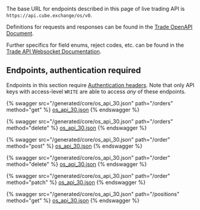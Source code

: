The base URL for endpoints described in this page of live trading API is `https://api.cube.exchange/os/v0`.

Definitions for requests and responses can be found in the [Trade OpenAPI Document](/generated/core/os_api_30.json).

Further specifics for field enums, reject codes, etc. can be found in the [Trade API Websocket Documentation](./websocket-api.md).

## Endpoints, authentication required

Endpoints in this section require [Authentication
headers](/exchange-info.md#authentication-headers). Note that only API keys
with access-level `WRITE` are able to access _any_ of these endpoints.

{% swagger src="/generated/core/os_api_30.json" path="/orders" method="get" %}
[os_api_30.json](/generated/core/os_api_30.json)
{% endswagger %}

{% swagger src="/generated/core/os_api_30.json" path="/orders" method="delete" %}
[os_api_30.json](/generated/core/os_api_30.json)
{% endswagger %}

{% swagger src="/generated/core/os_api_30.json" path="/order" method="post" %}
[os_api_30.json](/generated/core/os_api_30.json)
{% endswagger %}

{% swagger src="/generated/core/os_api_30.json" path="/order" method="delete" %}
[os_api_30.json](/generated/core/os_api_30.json)
{% endswagger %}

{% swagger src="/generated/core/os_api_30.json" path="/order" method="patch" %}
[os_api_30.json](/generated/core/os_api_30.json)
{% endswagger %}

{% swagger src="/generated/core/os_api_30.json" path="/positions" method="get" %}
[os_api_30.json](/generated/core/os_api_30.json)
{% endswagger %}
